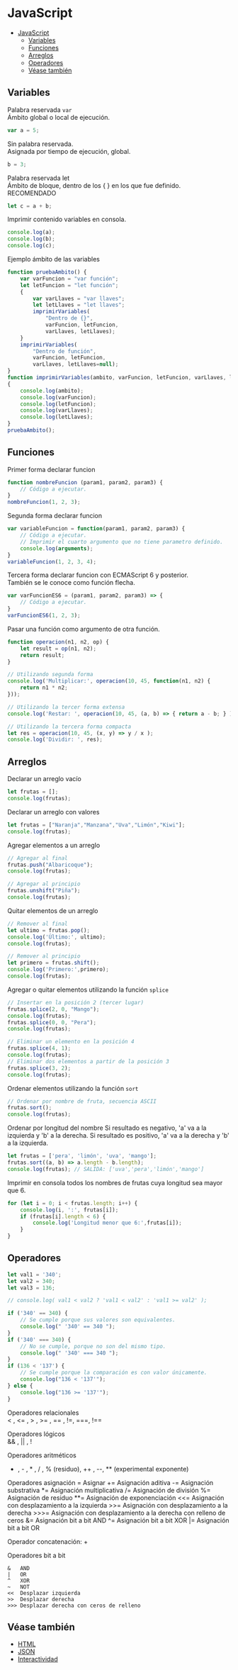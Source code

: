 JavaScript
=======================================

- [JavaScript](#javascript)
  - [Variables](#variables)
  - [Funciones](#funciones)
  - [Arreglos](#arreglos)
  - [Operadores](#operadores)
  - [Véase también](#v%c3%a9ase-tambi%c3%a9n)

Variables
---------------------------------------

Palabra reservada `var`  
Ámbito global o local de ejecución.
```js
var a = 5;
```

Sin palabra reservada.  
Asignada por tiempo de ejecución, global.
```js
b = 3;
```

Palabra reservada let  
Ámbito de bloque, dentro de los { } en los que fue definido.  
RECOMENDADO
```js
let c = a + b;
```

Imprimir contenido variables en consola.
```js
console.log(a);
console.log(b);
console.log(c);
```

Ejemplo ámbito de las variables

```js
function pruebaAmbito() {
    var varFuncion = "var función";
    let letFuncion = "let función";
    {
        var varLlaves = "var llaves";
        let letLlaves = "let llaves";
        imprimirVariables(
            "Dentro de {}",
            varFuncion, letFuncion,
            varLlaves, letLlaves);
    }
    imprimirVariables(
        "Dentro de función",
        varFuncion, letFuncion,
        varLlaves, letLlaves=null);
}
function imprimirVariables(ambito, varFuncion, letFuncion, varLlaves, letLlaves)
{
    console.log(ambito);
    console.log(varFuncion);
    console.log(letFuncion);
    console.log(varLlaves);
    console.log(letLlaves);
}
pruebaAmbito();
```

Funciones
---------------------------------------

Primer forma declarar funcion
```js
function nombreFuncion (param1, param2, param3) {
    // Código a ejecutar.
}
nombreFuncion(1, 2, 3);
```

Segunda forma declarar funcion
```js
var variableFuncion = function(param1, param2, param3) {
    // Código a ejecutar.
    // Imprimir el cuarto argumento que no tiene parametro definido.
    console.log(arguments);
}
variableFuncion(1, 2, 3, 4);
```

Tercera forma declarar funcion con ECMAScript 6 y posterior.  
También se le conoce como función flecha.
```js
var varFuncionES6 = (param1, param2, param3) => {
    // Código a ejecutar.
}
varFuncionES6(1, 2, 3);
```

Pasar una función como argumento de otra función.
```js
function operacion(n1, n2, op) {
    let result = op(n1, n2);
    return result;
}

// Utilizando segunda forma
console.log('Multiplicar:', operacion(10, 45, function(n1, n2) {
    return n1 * n2;
}));

// Utilizando la tercer forma extensa
console.log('Restar: ', operacion(10, 45, (a, b) => { return a - b; } ));

// Utilizando la tercera forma compacta
let res = operacion(10, 45, (x, y) => y / x );
console.log('Dividir: ', res);
```

Arreglos
---------------------------------------

Declarar un arreglo vacío
```js
let frutas = [];
console.log(frutas);
```

Declarar un arreglo con valores
```js
let frutas = ["Naranja","Manzana","Uva","Limón","Kiwi"];
console.log(frutas);
```

Agregar elementos a un arreglo
```js
// Agregar al final
frutas.push("Albaricoque");
console.log(frutas);

// Agregar al principio
frutas.unshift("Piña");
console.log(frutas);
```

Quitar elementos de un arreglo
```js
// Remover al final
let ultimo = frutas.pop();
console.log('Último:', ultimo);
console.log(frutas);

// Remover al principio
let primero = frutas.shift();
console.log('Primero:',primero);
console.log(frutas);
```

Agregar o quitar elementos utilizando la función `splice`
```js
// Insertar en la posición 2 (tercer lugar)
frutas.splice(2, 0, "Mango");
console.log(frutas);
frutas.splice(0, 0, "Pera");
console.log(frutas);

// Eliminar un elemento en la posición 4
frutas.splice(4, 1);
console.log(frutas);
// Eliminar dos elementos a partir de la posición 3
frutas.splice(3, 2);
console.log(frutas);
```

Ordenar elementos utilizando la función `sort`
```js
// Ordenar por nombre de fruta, secuencia ASCII
frutas.sort();
console.log(frutas);
```

Ordenar por longitud del nombre
Si resultado es negativo, 'a' va a la izquierda y 'b' a la derecha.
Si resultado es positivo, 'a' va a la derecha y 'b' a la izquierda.
```js
let frutas = ['pera', 'limón', 'uva', 'mango'];
frutas.sort((a, b) => a.length - b.length);
console.log(frutas); // SALIDA: ['uva','pera','limón','mango']
```
Imprimir en consola todos los nombres de frutas cuya longitud sea mayor que 6.
```js
for (let i = 0; i < frutas.length; i++) {
    console.log(i, ':', frutas[i]);
    if (frutas[i].length < 6) {
        console.log('Longitud menor que 6:',frutas[i]);
    }
}
```

Operadores
---------------------------------------
```js
let val1 = '340';
let val2 = 340;
let val3 = 136;

// console.log( val1 < val2 ? 'val1 < val2' : 'val1 >= val2' );

if ('340' == 340) {
    // Se cumple porque sus valores son equivalentes.
    console.log(" '340' == 340 ");
}
if ('340' === 340) {
    // No se cumple, porque no son del mismo tipo.
    console.log(" '340' === 340 ");
}
if (136 < '137') {
    // Se cumple porque la comparación es con valor únicamente.
    console.log("136 < '137'");
} else {
    console.log("136 >= '137'");
}
```

Operadores relacionales  
< , <= , > , >= , == , !=, ===, !==

Operadores lógicos  
&& , || , !

Operadores aritméticos  
+ , - , * , / , % (residuo), ++ , --, ** (experimental exponente)


Operadores asignación
    =       Asignar
    +=      Asignación aditiva
    -=      Asignación substrativa
    *=      Asignación multiplicativa
    /=      Asignación de división
    %=      Asignación de residuo
    **=     Asignación de exponenciación
    <<=     Asignación con desplazamiento a la izquierda
    >>=     Asignación con desplazamiento a la derecha
    >>>=    Asignación con desplazamiento a la derecha con relleno de ceros
    &=      Asignación bit a bit AND
    ^=      Asignación bit a bit XOR
    |=      Asignación bit a bit OR


Operador concatenación: +

Operadores bit a bit

    &   AND
    |   OR
    ^   XOR
    ~   NOT
    <<  Desplazar izquierda
    >>  Desplazar derecha
    >>> Desplazar derecha con ceros de relleno

Véase también
---------------------------------------
- [HTML](../HTML/index.md)
- [JSON](../../FileFormats/JSON.md)
- [Interactividad](../JS/Interactivity.md)